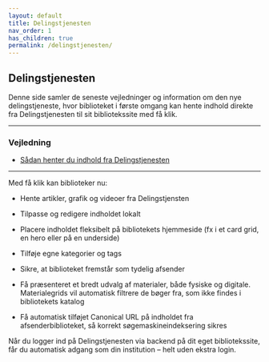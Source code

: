 ```yaml
---
layout: default
title: Delingstjenesten
nav_order: 1
has_children: true
permalink: /delingstjenesten/
---
```



## Delingstjenesten

Denne side samler de seneste vejledninger og information om den nye delingstjeneste, hvor biblioteket i første omgang kan hente indhold direkte fra Delingstjenesten til sit bibliotekssite med få klik.

---

### Vejledning

- [Sådan henter du indhold fra Delingstjenesten](/delingstjenesten/import/)

---


Med få klik kan biblioteker nu:

- Hente artikler, grafik og videoer fra Delingstjensten

- Tilpasse og redigere indholdet lokalt

- Placere indholdet fleksibelt på bibliotekets hjemmeside (fx i et card grid, en hero eller på en underside)

- Tilføje egne kategorier og tags

- Sikre, at biblioteket fremstår som tydelig afsender

- Få præsenteret et bredt udvalg af materialer, både fysiske og digitale. Materialegrids vil automatisk filtrere de bøger fra, som ikke findes i bibliotekets katalog

- Få automatisk tilføjet Canonical URL på indholdet fra afsenderbiblioteket, så korrekt søgemaskineindeksering sikres

Når du logger ind på Delingstjenesten via backend på dit eget bibliotekssite, får du automatisk adgang som din institution – helt uden ekstra login.

